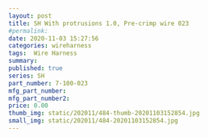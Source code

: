 ```yaml
---
layout: post
title: SH With protrusions 1.0, Pre-crimp wire 023
#permalink: 
date: 2020-11-03 15:27:56
categories: wireharness
tags:  Wire Harness
summary: 
published: true 
series: SH
part_number: 7-100-023
mfg_part_number: 
mfg_part_number2: 
price: 0.00
thumb_img: static/202011/484-thumb-20201103152854.jpg
small_img: static/202011/484-20201103152854.jpg
---
```



